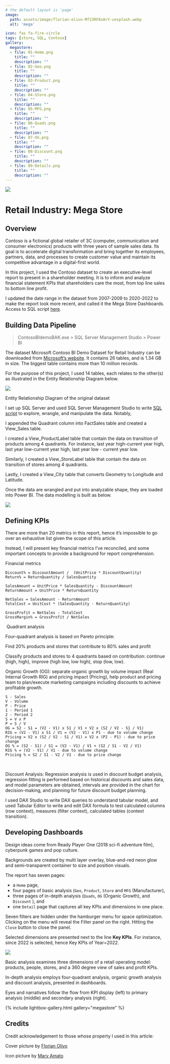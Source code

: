 ```yaml
---
# the default layout is 'page'
image:
  path: assets/image/florian-olivo-Mf23RF8xArY-unsplash.webp
  alt: 'mega'

icon: fas fa-fire-circle
tags: [store, SQL, Contoso]
gallery:
  megastore:
  - file: 01-Home.png
    title: ""
    description: ""
  - file: 02-Geo.png
    title: ""
    description: ""
  - file: 03-Product.png
    title: ""
    description: ""
  - file: 04-Store.png
    title: ""
    description: ""
  - file: 05-MFG.png
    title: ""
    description: ""
  - file: 06-Quads.png
    title: ""
    description: ""
  - file: 07-OG.png
    title: ""
    description: ""
  - file: 08-Discount.png
    title: ""
    description: ""
  - file: 09-Details.png
    title: ""
    description: ""
---
```

![](/assets/image/florian-olivo-Mf23RF8xArY-unsplash.webp)

# Retail Industry: Mega Store

## Overview

Contoso is a fictional global retailer of 3C (computer, communication and consumer electronics) products with three years of sample sales data. Its goal is to accelerate digital transformation and bring together its employees, partners, data, and processes to create customer value and maintain its competitive advantage in a digital-first world.

In this project, I used the Contoso dataset to create an executive-level report to present in a shareholder meeting. It is to inform and analyze financial statement KPIs that shareholders care the most, from top line sales to bottom line profit.

I updated the date range in the dataset from 2007-2009 to 2020-2022 to make the report look more recent, and called it the Mega Store Dashboards. Access to SQL script [here](https://gist.github.com/zoedieptran/26605eaff3e04132ff22c7d295e6c30c).

## Building Data Pipeline

> ContosoBIdemoBAK.exe &gt; SQL Server Management Studio &gt; Power BI

The dataset Microsoft Contoso BI Demo Dataset for Retail Industry can be downloaded from [Microsoft’s website](https://www.microsoft.com/en-ca/download/details.aspx?id=18279). It contains 26 tables, and is 1.34 GB in size. The biggest table contains more than 10 million records.

For the purpose of this project, I used 14 tables, each relates to the other(s) as illustrated in the Entity Relationship Diagram below.

![](/assets/image/Screenshot_2023-03-01_at_5.51.23_PM.png)

Entity Relationship Diagram of the original dataset

I set up SQL Server and used SQL Server Management Studio to write [SQL script](https://gist.github.com/zoetran9/26605eaff3e04132ff22c7d295e6c30c) to explore, wrangle, and manipulate the data. Notably,

I appended the Quadrant column into FactSales table and created a View\_Sales table.

I created a View\_ProductLabel table that contain the data on transition of products among 4 quadrants. For instance, last year high-current year high, last year low-current year high, last year low - current year low.

Similarly, I created a View\_StoreLabel table that contain the data on transition of stores among 4 quadrants.

Lastly, I created a View\_City table that converts Geometry to Longitude and Latitude.

Once the data are wrangled and put into analyzable shape, they are loaded into Power BI. The data modelling is built as below.

![](/assets/image/Screenshot_2023-03-10_at_4.44.55_PM.png)

## Defining KPIs

There are more than 20 metrics in this report, hence it’s impossible to go over an exhaustive list given the scope of this article.

Instead, I will present key financial metrics I’ve reconciled, and some important concepts to provide a background for report comprehension.

Financial metrics
​
```text
Discount% = DiscountAmount /  (UnitPrice * DiscountQuantity)
Return% = ReturnQuantity / SalesQuantity

SalesAmount = UnitPrice * SalesQuantity - DiscountAmount
ReturnAmount = UnitPrice * ReturnQuantity

NetSales = SalesAmount - ReturnAmount
TotalCost = UnitCost * (SalesQuantity - ReturnQuantity)

GrossProfit = NetSales - TotalCost
GrossMargin% = GrossProfit / NetSales
```
​
Quadrant analysis

Four-quadrant analysis is based on Pareto principle:

Find 20% products and stores that contribute to 80% sales and profit

Classify products and stores to 4 quadrants based on contribution: continue (high, high), improve (high low, low high), stop (low, low).

Organic Growth (OG): separate organic growth by volume impact (Real Internal Growth RIG) and pricing impact (Pricing), help product and pricing team to plan/execute marketing campaigns including discounts to achieve profitable growth.

```text
S - Sales
V - Volume
P - Price
1 - Period 1
2 - Period 2
S = V x P
P = S / V
OG = S2 - S1 = (V2 - V1) x S1 / V1 + V2 x (S2 / V2 - S1 / V1)
RIG = (V2 - V1) x S1 / V1 = (V2 - V1) x P1 - due to volume change
Pricing = V2 x (S2 / V2 - S1 / V1) = V2 x (P2 - P1) - due to price change
OG % = (S2 - S1) / S1 = (V2 - V1) / V1 + (S2 / S1 - V2 / V1)
RIG % = (V2 - V1) / V1 - due to volume change
Pricing % = S2 / S1 - V2 / V1 - due to price change
```
​

Discount Analysis: Regression analysis is used in discount budget analysis, regression fitting is performed based on historical discounts and sales data, and model parameters are obtained, intervals are provided in the chart for decision-making, and planning for future discount budget planning.

I used DAX Studio to write DAX queries to understand tabular model, and used Tabular Editor to write and edit DAX formula to test calculated columns (row context), measures (filter context), calculated tables (context transition).

## Developing Dashboards

Design ideas come from Ready Player One (2018 sci-fi adventure film), cyberpunk games and pop culture.

Backgrounds are created by multi layer overlay, blue-and-red neon glow and semi-transparent container to size and position visuals.

The report has seven pages:

* a `Home` page,
* four pages of basic analysis (`Geo`, `Product`, `Store` and `MFG` (Manufacturer),
* three pages of in-depth analysis (`Quads`, `OG` (Organic Growth), and `Discount` ), and
* one `Detail` page that captures all key KPIs and dimensions in one place.

Seven filters are hidden under the hamburger menu for space optimization. Clicking on the menu will reveal the Filter panel on the right. Hitting the `Close` button to close the panel.

Selected dimensions are presented next to the line **Key KPIs**. For instance, since 2022 is selected, hence Key KPIs of Year=2022.

![](/assets/image/Screenshot_2023-03-17_at_1.43.05_AM.png)

Basic analysis examines three dimensions of a retail operating model: products, people, stores, and a 360 degree view of sales and profit KPIs.

In-depth analysis employs four-quadrant analysis, organic growth analysis and discount analysis, presented in dashboards.

Eyes and narratives follow the flow from KPI display (left) to primary analysis (middle) and secondary analysis (right).

{% include lightbox-gallery.html gallery="megastore" %}

## Credits

Credit acknowledgement to those whose property I used in this article:

Cover picture by [Florian Olivo](https://unsplash.com/@florianolv)

Icon picture by [Mary Amato](https://notioly.com/)
